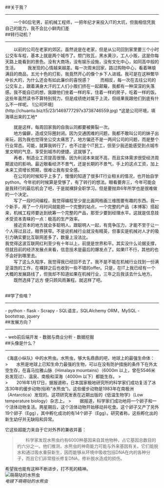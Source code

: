 ##关于我？
<hr />
&emsp;&emsp;一个80后宅男，前机械工程师，一把年纪才来投入IT的大坑，但我相信凭我自己的能力，我不会比小鲜肉们差   
<br />
##转行动机？
<hr />
&emsp;&emsp;以前的公司在老家的郊区。虽然说是在老家，但是从公司回到家里要三个小时公交车车程，基本上就是两个城市了。颓门败瓦，黑水黄沙，工人小贩，这是你每天路上能看到的景色。没有大商场，没有娱乐设施，没有文化中心，如同高中般的生活。     
&emsp;&emsp;我发现的心情越来越差。每一次周末回家，路过购物中心，看着琳琅满目的商品，五光十色的灯影，我竟然开心的像个乡下人进城。我可是在这种繁华中长大的，为什么还会有如此廉价的喜悦感？   
&emsp;&emsp;而相反，每一次在去往公司的公交车上，跟着满身大汗的工人们小贩们挤在一起颠簸，我都有一种深深的失落感。我不能自已的想，我跟他们坐着一样的车，住着一样的房子，吃着一样的饭。这些年虽然读书不算特别努力，但是成绩绝对属于上流，但结果我跟他们到底有什么不一样呢。   
![公司环境](http://chuantu.biz/t5/23/1469777297x3738746559.jpg)
*这是公司环境，填海填出来的工地*   

&emsp;&emsp;就是这样，每周回家我的自我认同都要被撕裂一次。    
&emsp;&emsp;地方偏僻，造成交际圈封闭。因为交通困难的问题，我都不敢叫公司的妹子出来玩，因为我也觉得坐公交太痛苦了。地方偏还不是一两间公司的问题，而是整个行业常态。可能，就算我转行了，也不过是个IT民工，但至少我还能感受到点城市里文明的气息，享受到城市的便捷。这就够了。    
&emsp;&emsp;再者，制造业工资提高很慢，因为利润本来就不高，而且实体需求很受经济周期波动的影响。最近眼看经济不景气，还是长期的不景气，手上的这点工资，加上未来工资增长预期，很难让我有安全感。    
&emsp;&emsp;在公司的时候知乎上多了，慢慢的知道了很多IT行业相关的情况，也开始自学python。今年初的时候算是受够了，有了转行的想法。眼看要奔三，今年可能会是我转行的最后机会了吧，于是就裸辞全职学习。但是要抛弃6年所学也是很难做的一个决定。    
&emsp;&emsp;写了一段时间编程，我觉得编程至少是比画网格画三维图要有趣的东西。我一个新手，用了一个月时间就能把一个完整的站点，一个完整的产品（本博客）搭起来，机械工程师要达到统筹一个完整的产品，那至少要到经理水平。这就是信息技术受资本青睐的一点：极高的生产效率。   
&emsp;&emsp;接近资本的地方就会多聪明人。跟聪明人一起，有竞争压力，才能不至于让一个人得过且过，眼界狭窄。不是说机械行业就没有精英，但事实是机械对人才的吸引力确实要比互联网差多了，数量上没法比。   
我觉得这波互联网红利至少有十年以上，前提是世界和平。其实没什么论据支撑，但就目前的经济发展点来看，信息技术是最后的爆发点了。如果IT不行，其他的也不会好到哪里去。    
&emsp;&emsp;写了这么久程序，我觉得我已经回不去了。我不是不能在机械行业找到一份满足温饱的工作，在裸辞之后也收到一些不错的offer。只是，在IT上我已经有一个大概的发展路线了，但我却不知道如果在机械行业，三年之后我该去什么地方。
&emsp;&emsp;既然选择了远方 便只顾风雨兼程。就这样了吧。    

<br />
##学了些啥？
<hr />
- python
- flask
- Scrapy
- SQL语言，SQLAlchemy ORM，MySQL
- bootstrap, jquery

<br />
##发展方向？  
<hr />
- web前后端开发
- 数据与商业分析
- 数据挖掘

<br />
##头像是什么？
<hr />
《海底小纵队》中的水熊虫。水熊虫，够大名鼎鼎的吧，地球上的最强生命体：
>&nbsp;&nbsp;&nbsp;&nbsp;&nbsp;&nbsp;&nbsp;水熊是地球上已知生命力最强的生物，可以在没有防护措施的条件下在外太空生存，在喜马拉雅山脉（Himalaya mountains）（6000m 以上，曾在5546米处发现过）、温泉、南极和深海（4000m 以下）都能生存。
>　　<br />    
>　　2016年1月17日，据报道称，日本国家极地研究所的科学家们成功复活了冰冻30年的缓步动物(俗称“水熊虫”)。这些缓步动物是1983年在南极洲（Antarctica）发现的。这项研究发表在近期出版的《低温生物学》（Low temperature biology）杂志上。     
>　　据报道，科学家们成功地将一个卵子和一个活体动物复活。两星期后，这个活体动物开始移动并吃食。这个卵子又产了另外19个卵子（Egg），其中孵化成功的有14个卵子（Egg）。研究者称，这些孵化出的新生幼仔并无缺陷和异常。

它这些超能力来自于它对外界的兼收并蓄：
>&nbsp;&nbsp;&nbsp;&nbsp;&nbsp;&nbsp;&nbsp;科学家发现水熊虫约有6000种基因来自其他物种，占它基因总数目的约六分之一。他们推测，水熊虫的神奇能力可能与外来基因有关。它们能脱水和通过吸水重获新生，因而能够从环境中吸收包括DNA在内的各种分子，而且它们非常擅长修复DNA，修补脱水造成的损伤。

希望我也能有这种不断进步，打不死的精神。    
![萌萌哒的水熊虫](http://bbs.bbioo.com/data/attachment/forum/201210/03/085621ryz66vahg9flrl9j.jpg)    
*电镜下萌萌哒的水熊虫*

<br />